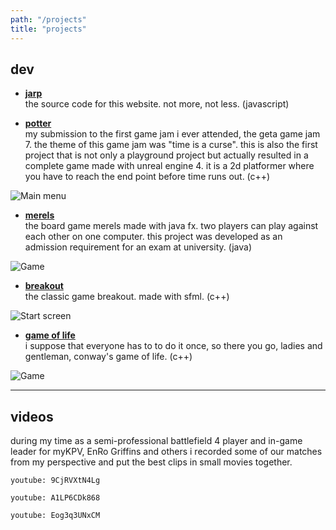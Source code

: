 ```yaml
---
path: "/projects"
title: "projects"
---
```


## dev

- **[jarp](https://github.com/zann1x/hello-world)** \
the source code for this website. not more, not less. (javascript)

- **[potter](https://github.com/zann1x/Potter)** \
my submission to the first game jam i ever attended, the geta game jam 7. the theme of this game jam was "time is a curse". this is also the first project that is not only a playground project but actually resulted in a complete game made with unreal engine 4. it is a 2d platformer where you have to reach the end point before time runs out. (c++)

![Main menu](/images/potter_main_menu.png)

- **[merels](https://github.com/zann1x/MerelsFX)** \
the board game merels made with java fx. two players can play against each other on one computer. this project was developed as an admission requirement for an exam at university. (java)

![Game](/images/merels_game.png)

- **[breakout](https://github.com/zann1x/Breakout)** \
the classic game breakout. made with sfml. (c++)

![Start screen](/images/breakout_start.png)

- **[game of life](https://github.com/zann1x/GameOfLifeSFML)** \
i suppose that everyone has to to do it once, so there you go, ladies and gentleman, conway's game of life. (c++) 

![Game](/images/game_of_life.png)

---

## videos

during my time as a semi-professional battlefield 4 player and in-game leader for myKPV, EnRo Griffins and others i recorded some of our matches from my perspective and put the best clips in small movies together.

`youtube: 9CjRVXtN4Lg`

`youtube: A1LP6CDk868`

`youtube: Eog3q3UNxCM`
